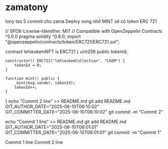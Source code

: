 # zamatony
tony tao 5 commit cho zama
Deploy xong nhớ MINT sẽ có token ERC 721


// SPDX-License-Identifier: MIT
// Compatible with OpenZeppelin Contracts ^5.0.0
pragma solidity ^0.8.0;
import "@openzeppelin/contracts/token/ERC721/ERC721.sol";

contract lehieukemNFT is ERC721 {
    uint256 public tokenId;

    constructor() ERC721("lehieukemCollection", "LKEM") {
        tokenId = 0;
    }

    function mint() public {
        _mint(msg.sender, tokenId);
        tokenId++;
    }
}
echo "Commit 2 line" >> README.md
git add README.md
GIT_AUTHOR_DATE="2025-06-10T06:10:02" GIT_COMMITTER_DATE="2025-06-10T06:10:02" git commit -m "Commit 2"

echo "Commit 1 line" >> README.md
git add README.md
GIT_AUTHOR_DATE="2025-06-10T06:01:01" GIT_COMMITTER_DATE="2025-06-10T06:01:01" git commit -m "Commit 1"

Commit 1 line
Commit 2 line

